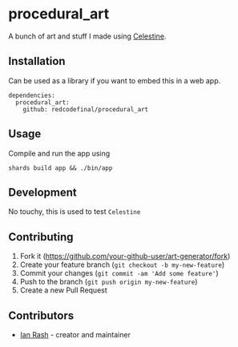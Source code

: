 # procedural_art

A bunch of art and stuff I made using [Celestine](github.com/redcodefinal/celestine).

## Installation

Can be used as a library if you want to embed this in a web app.

```
dependencies:
  procedural_art:
    github: redcodefinal/procedural_art
```

## Usage

Compile and run the app using

```
shards build app && ./bin/app
```

## Development

No touchy, this is used to test `Celestine`

## Contributing

1. Fork it (<https://github.com/your-github-user/art-generator/fork>)
2. Create your feature branch (`git checkout -b my-new-feature`)
3. Commit your changes (`git commit -am 'Add some feature'`)
4. Push to the branch (`git push origin my-new-feature`)
5. Create a new Pull Request

## Contributors

- [Ian Rash](https://github.com/your-github-user) - creator and maintainer
